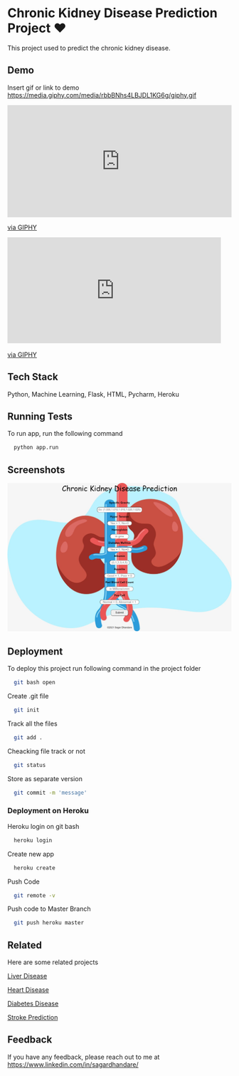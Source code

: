 
# Chronic Kidney Disease Prediction Project ❤

This project used to predict the chronic kidney disease.


## Demo

Insert gif or link to demo
https://media.giphy.com/media/rbbBNhs4LBJDL1KG6g/giphy.gif

<div style="width:100%;height:0;padding-bottom:50%;position:relative;"><iframe src="https://giphy.com/embed/rbbBNhs4LBJDL1KG6g" width="100%" height="100%" style="position:absolute" frameBorder="0" class="giphy-embed" allowFullScreen></iframe></div><p><a href="https://giphy.com/gifs/rbbBNhs4LBJDL1KG6g">via GIPHY</a></p>

<iframe src="https://giphy.com/embed/rbbBNhs4LBJDL1KG6g" width="480" height="238" frameBorder="0" class="giphy-embed" allowFullScreen></iframe><p><a href="https://giphy.com/gifs/rbbBNhs4LBJDL1KG6g">via GIPHY</a></p>


## Tech Stack

Python, Machine Learning, Flask, HTML, Pycharm, Heroku

  
## Running Tests

To run app, run the following command

```bash
  python app.run
```

  
## Screenshots

![App Screenshot](https://raw.githubusercontent.com/SagarDhandare/Chronic-Kidney-Disease-Prediction-Project/main/Images/screenshot.png)

  
## Deployment

To deploy this project run following command in the project folder

```bash
  git bash open
```

Create .git file
```bash
  git init
```
Track all the files
```bash
  git add .
```
Cheacking file track or not
```bash
  git status
```
Store as separate version
```bash
  git commit -m 'message'
```
### Deployment on Heroku

Heroku login on git bash

```bash
  heroku login
```
Create new app

```bash
  heroku create
```
Push Code
```bash
  git remote -v
```
Push code to Master Branch
```bash
  git push heroku master
```

  
## Related

Here are some related projects



[Liver Disease](https://github.com/SagarDhandare/Liver-Disease-Prediction-Project)

[Heart Disease](https://github.com/SagarDhandare/Heart-Disease-Project)

[Diabetes Disease](https://github.com/SagarDhandare/Diabetes-Disease-Project)

[Stroke Prediction](https://github.com/SagarDhandare/Stroke-Prediction-Project)
  
## Feedback

If you have any feedback, please reach out to me at https://www.linkedin.com/in/sagardhandare/

  
